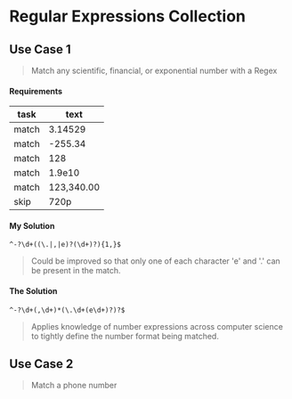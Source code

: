 Regular Expressions Collection
==============================

## Use Case 1
> Match any scientific, financial, or exponential number with a Regex

#### Requirements
task	| text	      |
----	| ----------- |
match | 3.14529			|
match | -255.34			|
match | 128					|
match | 1.9e10 			|
match | 123,340.00 	|
skip 	| 720p				|

#### My Solution
  
	^-?\d+((\.|,|e)?(\d+)?){1,}$

> Could be improved so that only one of each character 'e' and '.' can be present in the match.

#### The Solution

	^-?\d+(,\d+)*(\.\d+(e\d+)?)?$

> Applies knowledge of number expressions across computer science to tightly define the number format being matched.

## Use Case 2
> Match a phone number